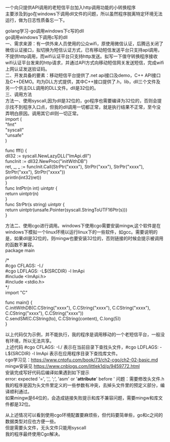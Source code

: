 一个向只提供API调用的老短信平台加入http调用功能的小转换程序        
主要涉及到go在windows下调用dll文件的问题，所以虽然程序脱离特定环境无法运行，做为日志性质备忘一下。        
    
golang学习-go调用windows下c写的dll    
go调用windows下调用c写的dll    
一、需求来源：有一供外来人员使用的公众wifi，原使用微信认证，后腾迅关闭了微信认证接口，拟切换为短信认证方式，已有移动短信发送平台只支持api调用，不提供http调用，而wifi认证平台只支持http发送。拟写一下值守转换程序接收wifi认证平台发来的http请求，并通过API方式向移动短信网关发送短信，完成wifi上网认证发送验证码。    
二、开发具备的要素：移动短信平台提供了.net api接口及demo，C++ API接口及C++DEMO。均为DLL方式提供，其中C++接口提供了.h，lib，dll三个文件及另一个供主DLL调用的DLL文件。dll是32位的。    
三、调用方法    
方法一、使用syscall,因为dll是32位的，go程序也需要编译为32位的，否则会提示找不到程序入口点，但我的dll调用一切都正常，就是执行结果不正常，至今没弄明白原因。调用其它dll则一切正常。    
import (    
	"fmt"    
	"syscall"    
	"unsafe"    
)    
    
func fff() {    
	dll32 := syscall.NewLazyDLL("ImApi.dll")    
	funcInit := dll32.NewProc("initWithDB")    
	ret, _, _ := funcInit.Call(StrPtr("xxxx"), StrPtr("xxx"), StrPtr("xxxx"), StrPtr("xxx"), StrPtr("xxxx"))    
	println(int32(ret))    
}    
func IntPtr(n int) uintptr {    
	return uintptr(n)    
}    
func StrPtr(s string) uintptr {    
	return uintptr(unsafe.Pointer(syscall.StringToUTF16Ptr(s)))    
}    
    
方法二、使用cgo进行调用。windows下使用cgo需要安装mingw,这个软件是在windows下模拟一个linux环境以运行linux下的一些软件，如gcc。需要说明的是，如果dll是32位的，则mingw也要安装32位的，否则链接的时候会提示被调用的函数不兼容。    
package main    
    
/*    
#cgo CFLAGS:  -I./    
#cgo LDFLAGS: -L${SRCDIR} -l ImApi    
#include <ImApi.h>    
#include <stdio.h>    
*/    
import "C"    
    
func main() {    
	C.initWithDB(C.CString("xxxx"), C.CString("xxxx"), C.CString("xxxx"), C.CString("xxxx"), C.CString("xxxx"))    
	C.sendSM(C.CString(to), C.CString(content), C.long(5))    
}    
    
以上代码仅为示例，并不能执行，我的程序是调用移动的一个老短信平台，一般没有环境，所以无法共享。    
上述代码 #cgo CFLAGS:  -I./  表示在当前目录下查找头文件，#cgo LDFLAGS: -L${SRCDIR} -l ImApi 表示在应用程序目录下查找库文件。    
cgo学习见：https://www.cntofu.com/book/73/ch2-cgo/ch2-02-basic.md    
mingw安装见 https://www.cnblogs.com/littlek1d/p/9459772.html    
安装完成写好代码后编译如果遇到如下提示    
error: expected '=', ',', ';', 'asm' or '__attribute__' before ' 问题：需要修改头文件.h    
我的程序是因为头文件里定义的一些参数有冲突，去掉头文件里的预定义部分，编译顺利通过。    
如果mingw是64位的，会造成链接失败提示和库不兼容问题，需要mingw和库文件都是32位。    
    
从上述情况可以看到使用cgo环境配置要麻烦些，但代码要简单些，go和c之间的数据类型对应也方便一些。    
但是需要头文件，无头文件只能用syscall     
我的程序最终使用Cgo解决。     
  
